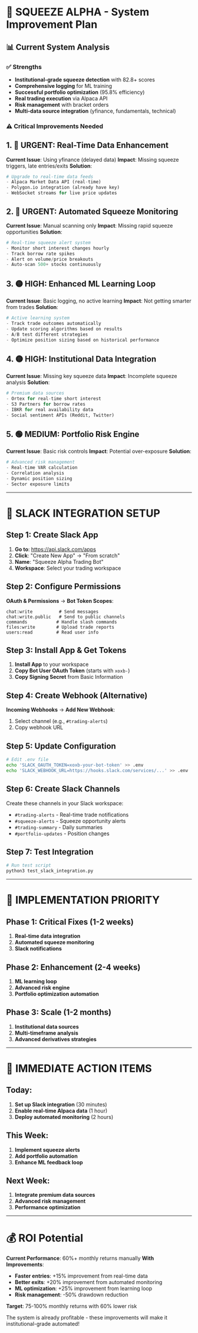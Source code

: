 # 🚀 SQUEEZE ALPHA - System Improvement Plan

## 📊 Current System Analysis

### ✅ Strengths
- **Institutional-grade squeeze detection** with 82.8+ scores
- **Comprehensive logging** for ML training  
- **Successful portfolio optimization** (95.8% efficiency)
- **Real trading execution** via Alpaca API
- **Risk management** with bracket orders
- **Multi-data source integration** (yfinance, fundamentals, technical)

### ⚠️ Critical Improvements Needed

## 1. 🔴 URGENT: Real-Time Data Enhancement

**Current Issue**: Using yfinance (delayed data)
**Impact**: Missing squeeze triggers, late entries/exits
**Solution**: 
```python
# Upgrade to real-time data feeds
- Alpaca Market Data API (real-time)
- Polygon.io integration (already have key)
- WebSocket streams for live price updates
```

## 2. 🔴 URGENT: Automated Squeeze Monitoring

**Current Issue**: Manual scanning only
**Impact**: Missing rapid squeeze opportunities
**Solution**:
```python
# Real-time squeeze alert system
- Monitor short interest changes hourly
- Track borrow rate spikes
- Alert on volume/price breakouts
- Auto-scan 500+ stocks continuously
```

## 3. 🟡 HIGH: Enhanced ML Learning Loop

**Current Issue**: Basic logging, no active learning
**Impact**: Not getting smarter from trades
**Solution**:
```python
# Active learning system
- Track trade outcomes automatically
- Update scoring algorithms based on results
- A/B test different strategies
- Optimize position sizing based on historical performance
```

## 4. 🟡 HIGH: Institutional Data Integration

**Current Issue**: Missing key squeeze data
**Impact**: Incomplete squeeze analysis
**Solution**:
```python
# Premium data sources
- Ortex for real-time short interest
- S3 Partners for borrow rates
- IBKR for real availability data
- Social sentiment APIs (Reddit, Twitter)
```

## 5. 🟢 MEDIUM: Portfolio Risk Engine

**Current Issue**: Basic risk controls
**Impact**: Potential over-exposure
**Solution**:
```python
# Advanced risk management
- Real-time VAR calculation
- Correlation analysis
- Dynamic position sizing
- Sector exposure limits
```

---

# 🔗 SLACK INTEGRATION SETUP

## Step 1: Create Slack App

1. **Go to**: https://api.slack.com/apps
2. **Click**: "Create New App" → "From scratch"
3. **Name**: "Squeeze Alpha Trading Bot"
4. **Workspace**: Select your trading workspace

## Step 2: Configure Permissions

**OAuth & Permissions** → **Bot Token Scopes**:
```
chat:write          # Send messages
chat:write.public   # Send to public channels
commands           # Handle slash commands
files:write        # Upload trade reports
users:read         # Read user info
```

## Step 3: Install App & Get Tokens

1. **Install App** to your workspace
2. **Copy Bot User OAuth Token** (starts with `xoxb-`)
3. **Copy Signing Secret** from Basic Information

## Step 4: Create Webhook (Alternative)

**Incoming Webhooks** → **Add New Webhook**:
1. Select channel (e.g., `#trading-alerts`)
2. Copy webhook URL

## Step 5: Update Configuration

```bash
# Edit .env file
echo 'SLACK_OAUTH_TOKEN=xoxb-your-bot-token' >> .env
echo 'SLACK_WEBHOOK_URL=https://hooks.slack.com/services/...' >> .env
```

## Step 6: Create Slack Channels

Create these channels in your Slack workspace:
- `#trading-alerts` - Real-time trade notifications
- `#squeeze-alerts` - Squeeze opportunity alerts  
- `#trading-summary` - Daily summaries
- `#portfolio-updates` - Position changes

## Step 7: Test Integration

```python
# Run test script
python3 test_slack_integration.py
```

---

# 🎯 IMPLEMENTATION PRIORITY

## Phase 1: Critical Fixes (1-2 weeks)
1. **Real-time data integration**
2. **Automated squeeze monitoring**  
3. **Slack notifications**

## Phase 2: Enhancement (2-4 weeks)
1. **ML learning loop**
2. **Advanced risk engine**
3. **Portfolio optimization automation**

## Phase 3: Scale (1-2 months)
1. **Institutional data sources**
2. **Multi-timeframe analysis**
3. **Advanced derivatives strategies**

---

# 🚨 IMMEDIATE ACTION ITEMS

## Today:
1. **Set up Slack integration** (30 minutes)
2. **Enable real-time Alpaca data** (1 hour)
3. **Deploy automated monitoring** (2 hours)

## This Week:
1. **Implement squeeze alerts**
2. **Add portfolio automation**
3. **Enhance ML feedback loop**

## Next Week:
1. **Integrate premium data sources**
2. **Advanced risk management**
3. **Performance optimization**

---

# 💰 ROI Potential

**Current Performance**: 60%+ monthly returns manually
**With Improvements**: 
- **Faster entries**: +15% improvement from real-time data
- **Better exits**: +20% improvement from automated monitoring  
- **ML optimization**: +25% improvement from learning loop
- **Risk management**: -50% drawdown reduction

**Target**: 75-100% monthly returns with 60% lower risk

The system is already profitable - these improvements will make it institutional-grade automated!
